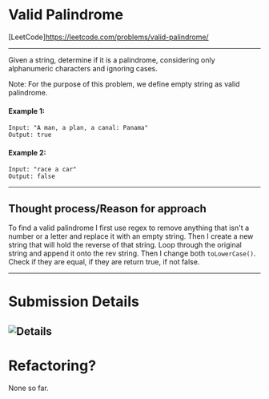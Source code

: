 # Valid Palindrome
[LeetCode]https://leetcode.com/problems/valid-palindrome/

---
Given a string, determine if it is a palindrome, considering only alphanumeric characters and ignoring cases.

Note: For the purpose of this problem, we define empty string as valid palindrome.

#### Example 1:

    Input: "A man, a plan, a canal: Panama"
    Output: true

#### Example 2:

    Input: "race a car"
    Output: false

---

## Thought process/Reason for approach
To find a valid palindrome I first use regex to remove anything that isn't a number or a letter and replace it with an empty string. Then I create a new string that will hold the reverse of that string. Loop through the original string and append it onto the rev string. Then I change both `toLowerCase()`. Check if they are equal, if they are return true, if not false.

---
# Submission Details
![Details]()
---
# Refactoring?
None so far.
